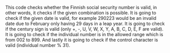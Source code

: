 This code checks whether the Finnish social security number is valid, in other words, it checks if the given combination is possible. 
It is going to check if the given date is valid, for example 290223 would be an invalid date due to February only having 29 days in a leap year.
It is going to check if the century sign is valid (only +, -, U, V, W, X, Y, A, B, C, D, E, F are valid).
It is going to check if the individual number is in the allowed range which is from 002 to 899.
And lastly it is going to check if the control character is valid (individual number % 31).

